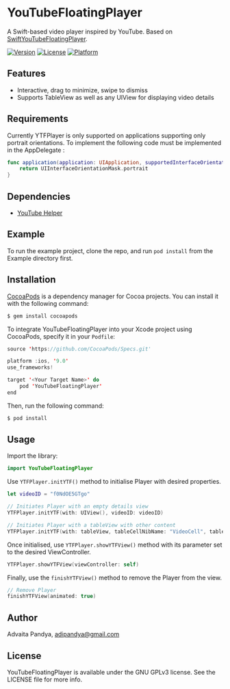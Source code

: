 # YouTubeFloatingPlayer

A Swift-based video player inspired by YouTube. Based on [SwiftYouTubeFloatingPlayer](https://github.com/hanappaula/SwiftYouTubeFloatingPlayer).

[![Version](https://img.shields.io/cocoapods/v/YouTubeFloatingPlayer.svg?style=flat)](http://cocoapods.org/pods/YouTubeFloatingPlayer)
[![License](https://img.shields.io/cocoapods/l/YouTubeFloatingPlayer.svg?style=flat)](http://cocoapods.org/pods/YouTubeFloatingPlayer)
[![Platform](https://img.shields.io/cocoapods/p/YouTubeFloatingPlayer.svg?style=flat)](http://cocoapods.org/pods/YouTubeFloatingPlayer)

## Features

- Interactive, drag to minimize, swipe to dismiss
- Supports TableView as well as any UIView for displaying video details

## Requirements

Currently YTFPlayer is only supported on applications supporting only portrait orientations. To implement the following code must be implemented in the AppDelegate :

```swift
func application(application: UIApplication, supportedInterfaceOrientationsForWindow window: UIWindow?) -> UIInterfaceOrientationMask {
    return UIInterfaceOrientationMask.portrait
}
```

## Dependencies

- [YouTube Helper](https://github.com/youtube/youtube-ios-player-helper)

## Example

To run the example project, clone the repo, and run `pod install` from the Example directory first.

## Installation

[CocoaPods](http://cocoapods.org) is a dependency manager for Cocoa projects. You can install it with the following command:

```bash
$ gem install cocoapods
```

To integrate YouTubeFloatingPlayer into your Xcode project using CocoaPods, specify it in your `Podfile`:

```swift
source 'https://github.com/CocoaPods/Specs.git'

platform :ios, '9.0'
use_frameworks!

target '<Your Target Name>' do
    pod 'YouTubeFloatingPlayer'
end
```

Then, run the following command:

```bash
$ pod install
```

## Usage

Import the library:

```swift
import YouTubeFloatingPlayer
```

Use `YTFPlayer.initYTF()` method to initialise Player with desired properties.

```swift
let videoID = "f0NdOE5GTgo"
```

```swift
// Initiates Player with an empty details view
YTFPlayer.initYTF(with: UIView(), videoID: videoID)
```

```swift
// Initiates Player with a tableView with other content
YTFPlayer.initYTF(with: tableView, tableCellNibName: "VideoCell", tableCellReuseIdentifier: "videoCell", videoID: videoID)
```

Once initialised, use `YTFPlayer.showYTFView()` method with its parameter set to the desired ViewController.

```swift
YTFPlayer.showYTFView(viewController: self)
```

Finally, use the `finishYTFView()` method to remove the Player from the view.
```swift
// Remove Player
finishYTFView(animated: true)

```


## Author

Advaita Pandya, adipandya@gmail.com

## License

YouTubeFloatingPlayer is available under the GNU GPLv3 license. See the LICENSE file for more info.
